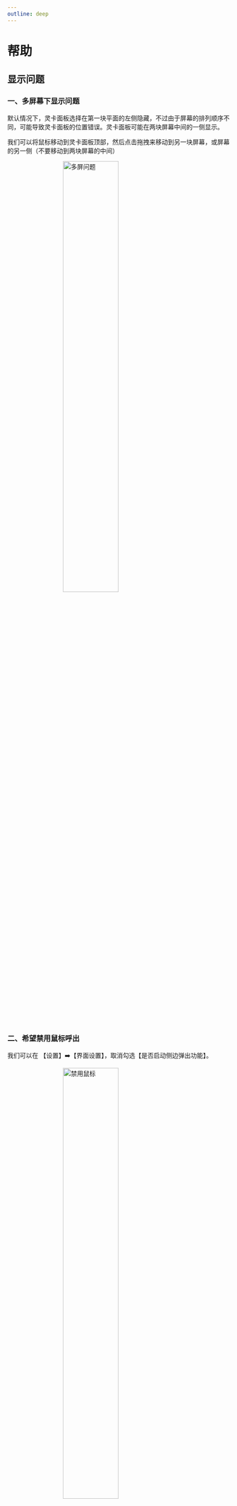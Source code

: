 ```yaml
---
outline: deep
---
```


# 帮助

## 显示问题

### 一、多屏幕下显示问题

默认情况下，灵卡面板选择在第一块平面的左侧隐藏，不过由于屏幕的排列顺序不同，可能导致灵卡面板的位置错误。灵卡面板可能在两块屏幕中间的一侧显示。

我们可以将鼠标移动到灵卡面板顶部，然后点击拖拽来移动到另一块屏幕，或屏幕的另一侧（不要移动到两块屏幕的中间）

<img src="https://index.agiletiles.com/website/images/help/multi-screen-problem-2.png" alt="多屏问题" style="display: block; margin: 0 auto; width: 50%;" />

### 二、希望禁用鼠标呼出

我们可以在 【设置】➡️【界面设置】，取消勾选【是否启动侧边弹出功能】。

<img src="https://index.agiletiles.com/website/images/help/disable-the-mouse.png" alt="禁用鼠标" style="display: block; margin: 0 auto; width: 50%;" />

### 三、软件弹出太快了

默认情况下，侧边弹出时间为200毫秒，如果觉得这个时间太短，我们可以在 【设置】➡️【界面设置】，增加【侧边弹出延迟时间】。

<img src="https://index.agiletiles.com/website/images/help/in-delay-time.png" alt="弹出延迟时间" style="display: block; margin: 0 auto; width: 50%;" />

## 本地搜索

### 一、本地文件搜索未生效的问题

灵卡面板会默认启动everything搜索，由于管理员权限问题，可能导致无法搜索。这里有两种方法解决：

#### 方法1【推荐】：

下载安装everything，然后配置开机自启动，你可以点击[这里](https://www.voidtools.com/zh-cn/downloads/)下载everything。

#### 方法2：

在右下角托盘区双击everything图片，然后在弹窗中勾选【Run as administrator】(使用管理员权限启动)然后点击【ok】(确定)。

<img src="https://index.agiletiles.com/website/images/help/everything_pallet_area.png" alt="托盘区打开everything" style="display: block; margin: 0 auto; width: 30%;" />

<img src="https://index.agiletiles.com/website/images/help/everything_start_setting.png" alt="管理员权限启动everything" style="display: block; margin: 0 auto; width: 30%;" />
